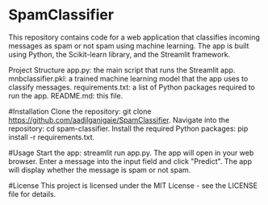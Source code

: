 # SpamClassifier
This repository contains code for a web application that classifies incoming messages as spam or not spam using machine learning. The app is built using Python, the Scikit-learn library, and the Streamlit framework.

Project Structure
app.py: the main script that runs the Streamlit app.
mnbclassifier.pkl: a trained machine learning model that the app uses to classify messages.
requirements.txt: a list of Python packages required to run the app.
README.md: this file.

#Installation
Clone the repository: git clone https://github.com/aadilganigaie/SpamClassifier.
Navigate into the repository: cd spam-classifier.
Install the required Python packages: pip install -r requirements.txt.

#Usage
Start the app: streamlit run app.py.
The app will open in your web browser. Enter a message into the input field and click "Predict".
The app will display whether the message is spam or not spam.

#License
This project is licensed under the MIT License - see the LICENSE file for details.
